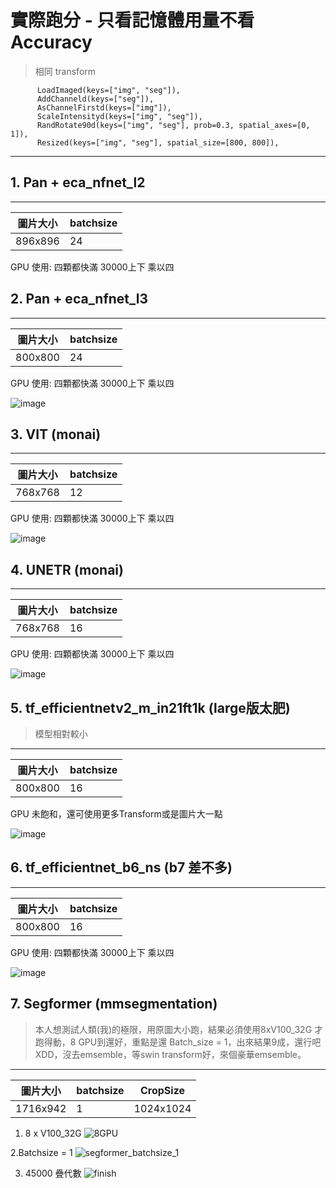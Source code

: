 # 實際跑分 - 只看記憶體用量不看Accuracy

> 相同 transform
```
      LoadImaged(keys=["img", "seg"]),
      AddChanneld(keys=["seg"]),        
      AsChannelFirstd(keys=["img"]),
      ScaleIntensityd(keys=["img", "seg"]),
      RandRotate90d(keys=["img", "seg"], prob=0.3, spatial_axes=[0, 1]),
      Resized(keys=["img", "seg"], spatial_size=[800, 800]),
```

--- 

## 1. Pan + eca_nfnet_l2

-----
圖片大小|batchsize|
--|--|
896x896|24

GPU 使用: 四顆都快滿 30000上下 乘以四


## 2. Pan + eca_nfnet_l3

-----
圖片大小|batchsize|
--|--|
800x800|24

GPU 使用: 四顆都快滿 30000上下 乘以四

![image](https://user-images.githubusercontent.com/101493861/170409795-d1f4be94-8642-4ba1-85eb-e579ce2ef8a4.png)


## 3. VIT (monai)

-----
圖片大小|batchsize|
--|--|
768x768|12

GPU 使用: 四顆都快滿 30000上下 乘以四

![image](https://user-images.githubusercontent.com/101493861/170486095-f8158c70-0b01-4cb3-a988-27f23aeb778f.png)




## 4. UNETR (monai)

-----
圖片大小|batchsize|
--|--|
768x768|16

GPU 使用: 四顆都快滿 30000上下 乘以四

![image](https://user-images.githubusercontent.com/101493861/170486297-7ebffb31-d019-4815-a9f1-3680c348cb8f.png)


## 5. tf_efficientnetv2_m_in21ft1k (large版太肥)
> 模型相對較小

-----
圖片大小|batchsize|
--|--|
800x800|16

GPU 未飽和，還可使用更多Transform或是圖片大一點

![image](https://user-images.githubusercontent.com/101493861/170697425-4feede74-97c8-47bd-91fc-43acd492c556.png)


## 6. tf_efficientnet_b6_ns (b7 差不多)

-----
圖片大小|batchsize|
--|--|
800x800|16

GPU 使用: 四顆都快滿 30000上下 乘以四

![image](https://user-images.githubusercontent.com/101493861/170697851-1c63500a-dc68-403a-8561-570ab25679d7.png)

## 7. Segformer (mmsegmentation)
> 本人想測試人類(我)的極限，用原圖大小跑，結果必須使用8xV100_32G 才跑得動，8 GPU到還好，重點是還 Batch_size = 1，出來結果9成，還行吧XDD，沒去emsemble，等swin transform好，來個豪華emsemble。

-----
圖片大小|batchsize|CropSize|
--|--|---|
1716x942|1|1024x1024

1. 8 x V100_32G
![8GPU](https://user-images.githubusercontent.com/101493861/170853629-e3950ff6-7948-4d80-9296-eaf0e578c2c0.png)


2.Batchsize = 1 
![segformer_batchsize_1](https://user-images.githubusercontent.com/101493861/170853880-29faf0b7-9b3f-41de-89d1-0568ba33f852.png)

3. 45000 疊代數
![finish](https://user-images.githubusercontent.com/101493861/170853924-e0bb3445-addb-4b82-b2c8-6f154b2ec2fa.png)

